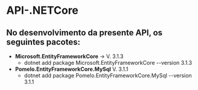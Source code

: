 # API-.NETCore

## No desenvolvimento da presente API, os seguintes pacotes:
- **Microsoft.EntityFrameworkCore** -> V. 3.1.3
    - dotnet add package Microsoft.EntityFrameworkCore --version 3.1.3
- **Pomelo.EntityFrameworkCore.MySql** V. 3.1.1
    - dotnet add package Pomelo.EntityFrameworkCore.MySql --version 3.1.1